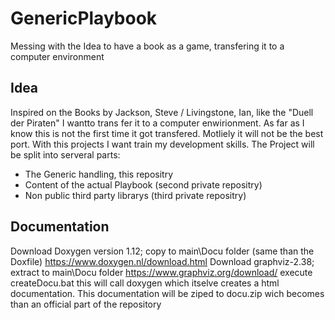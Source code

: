 # GenericPlaybook
Messing with the Idea to have a book as a game, transfering it to a computer environment
## Idea
Inspired on the Books by Jackson, Steve / Livingstone, Ian, like the "Duell der Piraten" I wantto trans fer it to a computer enwirionment. As far as I know this is not the first time it got transfered. Motliely it will not be the best port. With this projects I want train my development skills. The Project will be split into serveral parts:
* The Generic handling, this repositry
* Content of the actual Playbook (second private repositry)
* Non public third party librarys (third private repositry)
## Documentation
Download Doxygen version 1.12; copy to main\Docu folder (same than the Doxfile)
https://www.doxygen.nl/download.html
Download graphviz-2.38; extract to main\Docu folder
https://www.graphviz.org/download/
execute createDocu.bat this will call doxygen which itselve creates a html documentation.
This documentation will be ziped to docu.zip wich becomes than an official part of the repository
